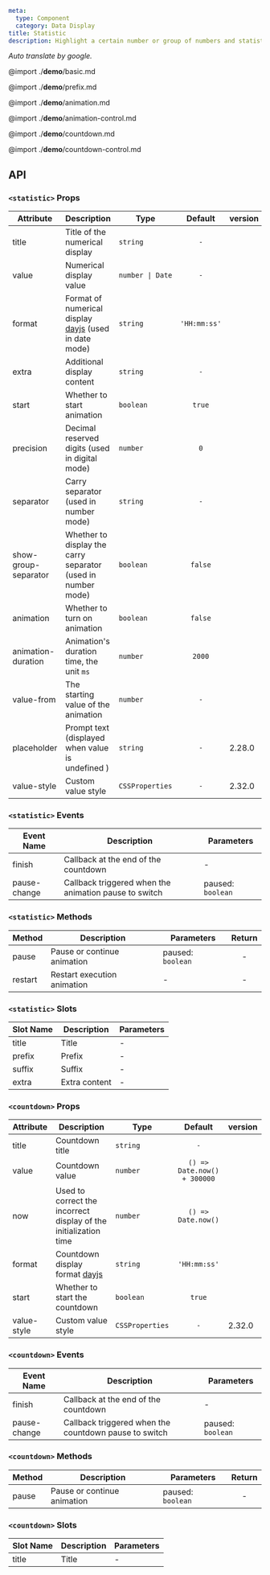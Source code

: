 ```yaml
meta:
  type: Component
  category: Data Display
title: Statistic
description: Highlight a certain number or group of numbers and statistical data with descriptions.
```

*Auto translate by google.*

@import ./__demo__/basic.md

@import ./__demo__/prefix.md

@import ./__demo__/animation.md

@import ./__demo__/animation-control.md

@import ./__demo__/countdown.md

@import ./__demo__/countdown-control.md

## API


### `<statistic>` Props

|Attribute|Description|Type|Default|version|
|---|---|---|:---:|:---|
|title|Title of the numerical display|`string`|`-`||
|value|Numerical display value|`number \| Date`|`-`||
|format|Format of numerical display [dayjs](https://day.js.org/docs/en/display/format) (used in date mode)|`string`|`'HH:mm:ss'`||
|extra|Additional display content|`string`|`-`||
|start|Whether to start animation|`boolean`|`true`||
|precision|Decimal reserved digits (used in digital mode)|`number`|`0`||
|separator|Carry separator (used in number mode)|`string`|`-`||
|show-group-separator|Whether to display the carry separator (used in number mode)|`boolean`|`false`||
|animation|Whether to turn on animation|`boolean`|`false`||
|animation-duration|Animation's duration time, the unit `ms`|`number`|`2000`||
|value-from|The starting value of the animation|`number`|`-`||
|placeholder|Prompt text (displayed when value is undefined )|`string`|`-`|2.28.0|
|value-style|Custom value style|`CSSProperties`|`-`|2.32.0|
### `<statistic>` Events

|Event Name|Description|Parameters|
|---|---|---|
|finish|Callback at the end of the countdown|-|
|pause-change|Callback triggered when the animation pause to switch|paused: `boolean`|
### `<statistic>` Methods

|Method|Description|Parameters|Return|
|---|---|---|:---:|
|pause|Pause or continue animation|paused: ` boolean `|-|
|restart|Restart execution animation|-|-|
### `<statistic>` Slots

|Slot Name|Description|Parameters|
|---|---|---|
|title|Title|-|
|prefix|Prefix|-|
|suffix|Suffix|-|
|extra|Extra content|-|




### `<countdown>` Props

|Attribute|Description|Type|Default|version|
|---|---|---|:---:|:---|
|title|Countdown title|`string`|`-`||
|value|Countdown value|`number`|`() => Date.now() + 300000`||
|now|Used to correct the incorrect display of the initialization time|`number`|`() => Date.now()`||
|format|Countdown display format [dayjs](https://day.js.org/docs/en/display/format)|`string`|`'HH:mm:ss'`||
|start|Whether to start the countdown|`boolean`|`true`||
|value-style|Custom value style|`CSSProperties`|`-`|2.32.0|
### `<countdown>` Events

|Event Name|Description|Parameters|
|---|---|---|
|finish|Callback at the end of the countdown|-|
|pause-change|Callback triggered when the countdown pause to switch|paused: `boolean`|
### `<countdown>` Methods

|Method|Description|Parameters|Return|
|---|---|---|:---:|
|pause|Pause or continue animation|paused: ` boolean `|-|
### `<countdown>` Slots

|Slot Name|Description|Parameters|
|---|---|---|
|title|Title|-|


